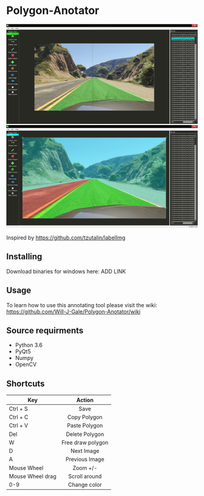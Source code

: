 # Polygon-Anotator
![alt text](https://github.com/Will-J-Gale/Polygon-Anotator/blob/master/Wiki%20Images/Draw%20Polygon.png)
![alt text](https://github.com/Will-J-Gale/Polygon-Anotator/blob/master/Wiki%20Images/Workflow.png)

Inspired by https://github.com/tzutalin/labelImg

## Installing 
Download binaries for windows here: ADD LINK

## Usage
To learn how to use this annotating tool please visit the wiki: https://github.com/Will-J-Gale/Polygon-Anotator/wiki

## Source requirments
* Python 3.6
* PyQt5
* Numpy
* OpenCV

## Shortcuts

| Key           | Action        |
| ------------- |:-------------:|
| Ctrl + S      | Save          |
| Ctrl + C      | Copy Polygon  |
| Ctrl + V      | Paste Polygon |
| Del           | Delete Polygon|
| W             | Free draw polygon|
| D             | Next Image    |
| A             | Previous Image|
| Mouse Wheel   | Zoom +/-      |
| Mouse Wheel drag |Scroll around |
| 0-9           | Change color|

